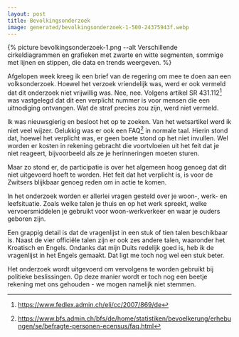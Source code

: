 ```yaml
---
layout: post
title: Bevolkingsonderzoek
image: generated/bevolkingsonderzoek-1-500-24375943f.webp
---
```


{% picture bevolkingsonderzoek-1.png --alt Verschillende cirkeldiagrammen en grafieken met zwarte en witte segmenten, sommige met lijnen en stippen, die data en trends weergeven. %}

Afgelopen week kreeg ik een brief van de regering om mee te doen aan een volksonderzoek. Hoewel het verzoek vriendelijk was, werd er ook vermeld dat dit onderzoek niet vrijwillig was. Nee, nee. Volgens artikel SR 431.112[^1] was vastgelegd dat dit een verplicht nummer is voor mensen die een uitnodiging ontvangen. Wat de straf precies zou zijn, werd niet vermeld.

Ik was nieuwsgierig en besloot het op te zoeken. Van het wetsartikel werd ik niet veel wijzer. Gelukkig was er ook een FAQ[^2] in normale taal. Hierin stond dat, hoewel het verplicht was, er geen boete stond op het niet invullen. Wel worden er kosten in rekening gebracht die voortvloeien uit het feit dat je niet reageert, bijvoorbeeld als ze je herinneringen moeten sturen.

Maar zo stond er, de participatie is over het algemeen hoog genoeg dat dit niet uitgevoerd hoeft te worden. Het feit dat het verplicht is, is voor de Zwitsers blijkbaar genoeg reden om in actie te komen.

In het onderzoek worden er allerlei vragen gesteld over je woon-, werk- en leefsituatie. Zoals welke talen je thuis en op het werk spreekt, welke vervoersmiddelen je gebruikt voor woon-werkverkeer en waar je ouders geboren zijn.

Een grappig detail is dat de vragenlijst in een stuk of tien talen beschikbaar is. Naast de vier officiële talen zijn er ook zes andere talen, waaronder het Kroatisch en Engels. Ondanks dat mijn Duits redelijk goed is, heb ik de vragenlijst in het Engels gemaakt. Dat ligt me toch nog wel een stuk beter.

Het onderzoek wordt uitgevoerd om vervolgens te worden gebruikt bij politieke beslissingen. Op deze manier wordt er toch nog een beetje rekening met ons gehouden - we mogen namelijk niet stemmen.

[^1]: <https://www.fedlex.admin.ch/eli/cc/2007/869/de>
[^2]: <https://www.bfs.admin.ch/bfs/de/home/statistiken/bevoelkerung/erhebungen/se/befragte-personen-ecensus/faq.html>
